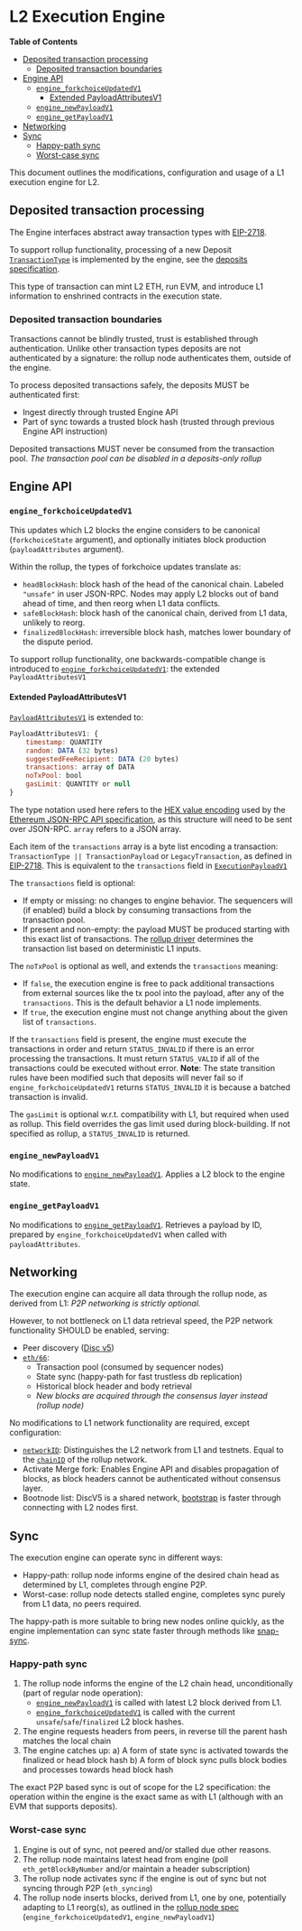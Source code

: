 # L2 Execution Engine

<!-- START doctoc generated TOC please keep comment here to allow auto update -->
<!-- DON'T EDIT THIS SECTION, INSTEAD RE-RUN doctoc TO UPDATE -->
**Table of Contents**

- [Deposited transaction processing](#deposited-transaction-processing)
  - [Deposited transaction boundaries](#deposited-transaction-boundaries)
- [Engine API](#engine-api)
  - [`engine_forkchoiceUpdatedV1`](#engine_forkchoiceupdatedv1)
    - [Extended PayloadAttributesV1](#extended-payloadattributesv1)
  - [`engine_newPayloadV1`](#engine_newpayloadv1)
  - [`engine_getPayloadV1`](#engine_getpayloadv1)
- [Networking](#networking)
- [Sync](#sync)
  - [Happy-path sync](#happy-path-sync)
  - [Worst-case sync](#worst-case-sync)

<!-- END doctoc generated TOC please keep comment here to allow auto update -->

This document outlines the modifications, configuration and usage of a L1 execution engine for L2.

## Deposited transaction processing

The Engine interfaces abstract away transaction types with [EIP-2718][eip-2718].

To support rollup functionality, processing of a new Deposit [`TransactionType`][eip-2718-transactions]
is implemented by the engine, see the [deposits specification][deposit-spec].

This type of transaction can mint L2 ETH, run EVM,
and introduce L1 information to enshrined contracts in the execution state.

[deposit-spec]: deposits.md

### Deposited transaction boundaries

Transactions cannot be blindly trusted, trust is established through authentication.
Unlike other transaction types deposits are not authenticated by a signature:
the rollup node authenticates them, outside of the engine.

To process deposited transactions safely, the deposits MUST be authenticated first:

- Ingest directly through trusted Engine API
- Part of sync towards a trusted block hash (trusted through previous Engine API instruction)

Deposited transactions MUST never be consumed from the transaction pool.
*The transaction pool can be disabled in a deposits-only rollup*

## Engine API

<!--
*Note: the [Engine API][l1-api-spec] is in alpha, `v1.0.0-alpha.5`.
There may be subtle tweaks, beta starts in a few weeks*
-->

### `engine_forkchoiceUpdatedV1`

This updates which L2 blocks the engine considers to be canonical (`forkchoiceState` argument),
and optionally initiates block production (`payloadAttributes` argument).

Within the rollup, the types of forkchoice updates translate as:

- `headBlockHash`: block hash of the head of the canonical chain. Labeled `"unsafe"` in user JSON-RPC.
   Nodes may apply L2 blocks out of band ahead of time, and then reorg when L1 data conflicts.
- `safeBlockHash`: block hash of the canonical chain, derived from L1 data, unlikely to reorg.
- `finalizedBlockHash`: irreversible block hash, matches lower boundary of the dispute period.

To support rollup functionality, one backwards-compatible change is introduced
to [`engine_forkchoiceUpdatedV1`][engine_forkchoiceUpdatedV1]: the extended `PayloadAttributesV1`

#### Extended PayloadAttributesV1

[`PayloadAttributesV1`][PayloadAttributesV1] is extended to:

```js
PayloadAttributesV1: {
    timestamp: QUANTITY
    random: DATA (32 bytes)
    suggestedFeeRecipient: DATA (20 bytes)
    transactions: array of DATA
    noTxPool: bool
    gasLimit: QUANTITY or null
}
```

The type notation used here refers to the [HEX value encoding] used by the [Ethereum JSON-RPC API
specification][JSON-RPC-API], as this structure will need to be sent over JSON-RPC. `array` refers
to a JSON array.

Each item of the `transactions` array is a byte list encoding a transaction: `TransactionType ||
TransactionPayload` or `LegacyTransaction`, as defined in [EIP-2718][eip-2718].
This is equivalent to the `transactions` field in [`ExecutionPayloadV1`][ExecutionPayloadV1]

The `transactions` field is optional:

- If empty or missing: no changes to engine behavior. The sequencers will (if enabled) build a block
  by consuming transactions from the transaction pool.
- If present and non-empty: the payload MUST be produced starting with this exact list of transactions.
  The [rollup driver][rollup-driver] determines the transaction list based on deterministic L1 inputs.

The `noTxPool` is optional as well, and extends the `transactions` meaning:

- If `false`, the execution engine is free to pack additional transactions from external sources like the tx pool
  into the payload, after any of the `transactions`. This is the default behavior a L1 node implements.
- If `true`, the execution engine must not change anything about the given list of `transactions`.

If the `transactions` field is present, the engine must execute the transactions in order and return `STATUS_INVALID`
if there is an error processing the transactions. It must return `STATUS_VALID` if all of the transactions could
be executed without error. **Note**: The state transition rules have been modified such that deposits will never fail
so if `engine_forkchoiceUpdatedV1` returns `STATUS_INVALID` it is because a batched transaction is invalid.

The `gasLimit` is optional w.r.t. compatibility with L1, but required when used as rollup.
This field overrides the gas limit used during block-building.
If not specified as rollup, a `STATUS_INVALID` is returned.

[rollup-driver]: rollup-node.md

### `engine_newPayloadV1`

No modifications to [`engine_newPayloadV1`][engine_newPayloadV1].
Applies a L2 block to the engine state.

### `engine_getPayloadV1`

No modifications to [`engine_getPayloadV1`][engine_getPayloadV1].
Retrieves a payload by ID, prepared by `engine_forkchoiceUpdatedV1` when called with `payloadAttributes`.

## Networking

The execution engine can acquire all data through the rollup node, as derived from L1:
*P2P networking is strictly optional.*

However, to not bottleneck on L1 data retrieval speed, the P2P network functionality SHOULD be enabled, serving:

- Peer discovery ([Disc v5][discv5])
- [`eth/66`][eth66]:
  - Transaction pool (consumed by sequencer nodes)
  - State sync (happy-path for fast trustless db replication)
  - Historical block header and body retrieval
  - *New blocks are acquired through the consensus layer instead (rollup node)*

No modifications to L1 network functionality are required, except configuration:

- [`networkID`][network-id]: Distinguishes the L2 network from L1 and testnets.
  Equal to the [`chainID`][chain-id] of the rollup network.
- Activate Merge fork: Enables Engine API and disables propagation of blocks,
  as block headers cannot be authenticated without consensus layer.
- Bootnode list: DiscV5 is a shared network,
  [bootstrap][discv5-rationale] is faster through connecting with L2 nodes first.

[discv5]: https://github.com/ethereum/devp2p/blob/master/discv5/discv5.md
[eth66]: https://github.com/ethereum/devp2p/blob/master/caps/eth.md
[network-id]: https://github.com/ethereum/devp2p/blob/master/caps/eth.md#status-0x00
[chain-id]: https://github.com/ethereum/EIPs/blob/master/EIPS/eip-155.md
[discv5-rationale]: https://github.com/ethereum/devp2p/blob/master/discv5/discv5-rationale.md

## Sync

The execution engine can operate sync in different ways:

- Happy-path: rollup node informs engine of the desired chain head as determined by L1, completes through engine P2P.
- Worst-case: rollup node detects stalled engine, completes sync purely from L1 data, no peers required.

The happy-path is more suitable to bring new nodes online quickly,
as the engine implementation can sync state faster through methods like [snap-sync][snap-sync].

[snap-sync]: https://github.com/ethereum/devp2p/blob/master/caps/snap.md

### Happy-path sync

1. The rollup node informs the engine of the L2 chain head, unconditionally (part of regular node operation):
   - [`engine_newPayloadV1`][engine_newPayloadV1] is called with latest L2 block derived from L1.
   - [`engine_forkchoiceUpdatedV1`][engine_forkchoiceUpdatedV1] is called with the current
     `unsafe`/`safe`/`finalized` L2 block hashes.
2. The engine requests headers from peers, in reverse till the parent hash matches the local chain
3. The engine catches up:
    a) A form of state sync is activated towards the finalized or head block hash
    b) A form of block sync pulls block bodies and processes towards head block hash

The exact P2P based sync is out of scope for the L2 specification:
the operation within the engine is the exact same as with L1 (although with an EVM that supports deposits).

### Worst-case sync

1. Engine is out of sync, not peered and/or stalled due other reasons.
2. The rollup node maintains latest head from engine (poll `eth_getBlockByNumber` and/or maintain a header subscription)
3. The rollup node activates sync if the engine is out of sync but not syncing through P2P (`eth_syncing`)
4. The rollup node inserts blocks, derived from L1, one by one, potentially adapting to L1 reorg(s),
   as outlined in the [rollup node spec] (`engine_forkchoiceUpdatedV1`, `engine_newPayloadV1`)

[rollup node spec]: rollup-node.md

[eip-2718]: https://eips.ethereum.org/EIPS/eip-2718
[eip-2718-transactions]: https://eips.ethereum.org/EIPS/eip-2718#transactions
[exec-api-data]: https://github.com/ethereum/execution-apis/blob/769c53c94c4e487337ad0edea9ee0dce49c79bfa/src/engine/specification.md#structures
[l1-api-spec]: https://github.com/ethereum/execution-apis/blob/769c53c94c4e487337ad0edea9ee0dce49c79bfa/src/engine/specification.md
[PayloadAttributesV1]: https://github.com/ethereum/execution-apis/blob/769c53c94c4e487337ad0edea9ee0dce49c79bfa/src/engine/specification.md#PayloadAttributesV1
[ExecutionPayloadV1]: https://github.com/ethereum/execution-apis/blob/769c53c94c4e487337ad0edea9ee0dce49c79bfa/src/engine/specification.md#ExecutionPayloadV1
[engine_forkchoiceUpdatedV1]: https://github.com/ethereum/execution-apis/blob/769c53c94c4e487337ad0edea9ee0dce49c79bfa/src/engine/specification.md#engine_forkchoiceupdatedv1
[engine_newPayloadV1]: https://github.com/ethereum/execution-apis/blob/769c53c94c4e487337ad0edea9ee0dce49c79bfa/src/engine/specification.md#engine_newPayloadV1
[engine_getPayloadV1]: https://github.com/ethereum/execution-apis/blob/769c53c94c4e487337ad0edea9ee0dce49c79bfa/src/engine/specification.md#engine_getPayloadV1
[HEX value encoding]: https://eth.wiki/json-rpc/API#hex-value-encoding
[JSON-RPC-API]: https://github.com/ethereum/execution-apis
